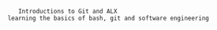 
                Introductions to Git and ALX 
             learning the basics of bash, git and software engineering 
